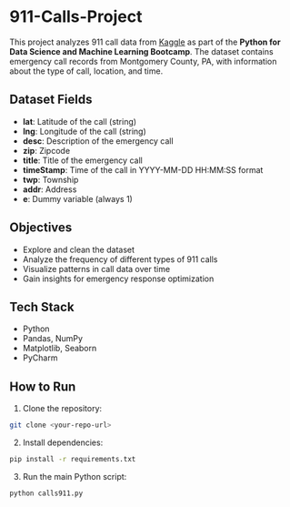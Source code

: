 # 911-Calls-Project
This project analyzes 911 call data from [Kaggle](https://www.kaggle.com/mchirico/montcoalert) as part of the **Python for Data Science and Machine Learning Bootcamp**.   The dataset contains emergency call records from Montgomery County, PA, with information about the type of call, location, and time.

## Dataset Fields
- **lat**: Latitude of the call (string)
- **lng**: Longitude of the call (string)
- **desc**: Description of the emergency call
- **zip**: Zipcode
- **title**: Title of the emergency call
- **timeStamp**: Time of the call in YYYY-MM-DD HH:MM:SS format
- **twp**: Township
- **addr**: Address
- **e**: Dummy variable (always 1)

## Objectives
- Explore and clean the dataset
- Analyze the frequency of different types of 911 calls
- Visualize patterns in call data over time
- Gain insights for emergency response optimization

## Tech Stack
- Python
- Pandas, NumPy
- Matplotlib, Seaborn
- PyCharm

## How to Run
1. Clone the repository:  
```bash
git clone <your-repo-url>
```
2. Install dependencies:
 ```bash
pip install -r requirements.txt
```
3. Run the main Python script:
 ```bash
python calls911.py
